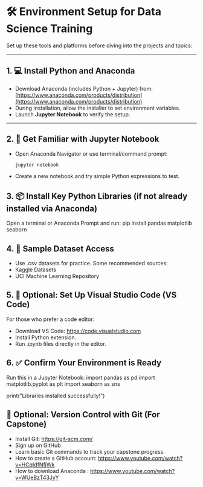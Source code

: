 
# 🛠️ Environment Setup for Data Science Training

Set up these tools and platforms before diving into the projects and topics:

---

## 1. 💻 Install Python and Anaconda
- Download Anaconda (includes Python + Jupyter) from: [https://www.anaconda.com/products/distribution](https://www.anaconda.com/products/distribution)
- During installation, allow the installer to set environment variables.
- Launch **Jupyter Notebook** to verify the setup.

---

## 2. 🧮 Get Familiar with Jupyter Notebook
- Open Anaconda Navigator or use terminal/command prompt:
  ```bash
  jupyter notebook
  ```
- Create a new notebook and try simple Python expressions to test.

## 3. 📦 Install Key Python Libraries (if not already installed via Anaconda)
Open a terminal or Anaconda Prompt and run:
pip install pandas matplotlib seaborn



## 4. 🧬 Sample Dataset Access
- Use .csv datasets for practice. Some recommended sources:
- Kaggle Datasets
- UCI Machine Learning Repository

## 5. 🧰 Optional: Set Up Visual Studio Code (VS Code)
For those who prefer a code editor:
- Download VS Code: https://code.visualstudio.com
- Install Python extension.
- Run .ipynb files directly in the editor.

## 6. ✅ Confirm Your Environment is Ready
Run this in a Jupyter Notebook:
import pandas as pd
import matplotlib.pyplot as plt
import seaborn as sns

print("Libraries installed successfully!")



## 🔐 Optional: Version Control with Git (For Capstone)
- Install Git: https://git-scm.com/
- Sign up on GitHub
- Learn basic Git commands to track your capstone progress.
- How to create a GitHub account: https://www.youtube.com/watch?v=HCqIdfNfjWk
- How to download Anaconda : https://www.youtube.com/watch?v=WUeBzT43JyY
